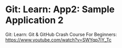 # Git: Learn: App2: Sample Application 2
Git: Learn: Git & GitHub Crash Course For Beginners: https://www.youtube.com/watch?v=SWYqp7iY_Tc
